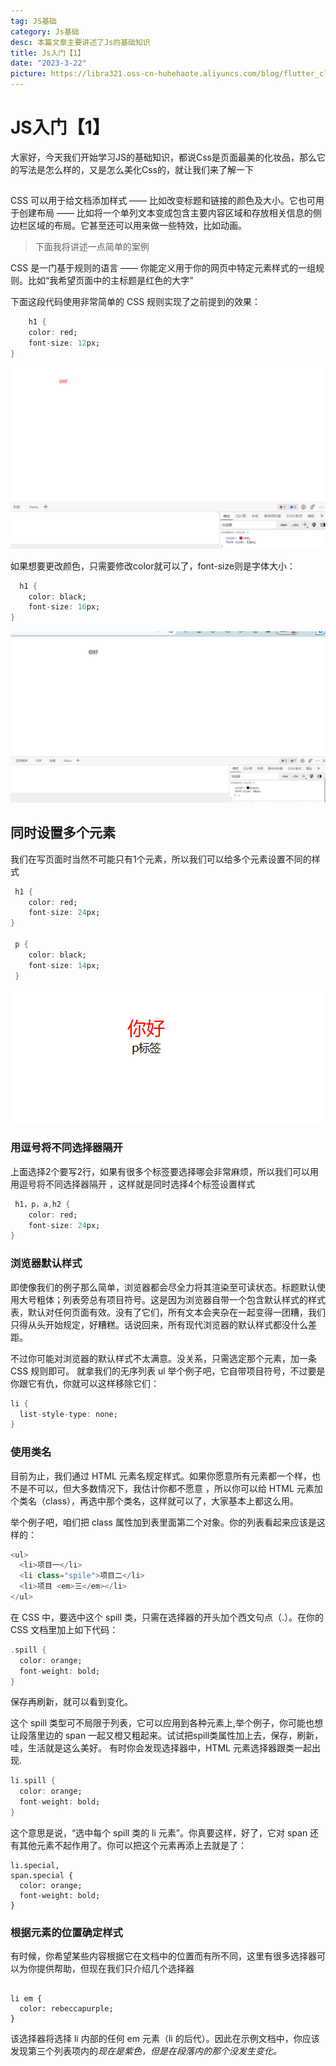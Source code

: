 ```yaml
---
tag: JS基础
category: Js基础
desc: 本篇文章主要讲述了Js的基础知识
title: Js入门【1】
date: "2023-3-22"
picture: https://libra321.oss-cn-huhehaote.aliyuncs.com/blog/flutter_clean_4.png
---
```


# JS入门【1】
大家好，今天我们开始学习JS的基础知识，都说Css是页面最美的化妆品，那么它的写法是怎么样的，又是怎么美化Css的，就让我们来了解一下

## 
CSS 可以用于给文档添加样式 —— 比如改变标题和链接的颜色及大小。它也可用于创建布局 —— 比如将一个单列文本变成包含主要内容区域和存放相关信息的侧边栏区域的布局。它甚至还可以用来做一些特效，比如动画。


> 下面我将讲述一点简单的案例

CSS 是一门基于规则的语言 —— 你能定义用于你的网页中特定元素样式的一组规则。比如“我希望页面中的主标题是红色的大字”

下面这段代码使用非常简单的 CSS 规则实现了之前提到的效果：

```dart
    h1 {
    color: red;
    font-size: 12px;
}
```

![required](/img.png)

如果想要更改颜色，只需要修改color就可以了，font-size则是字体大小：

```dart
  h1 {
    color: black;
    font-size: 16px;
}
```

![required](/img_1.png)

## 同时设置多个元素

我们在写页面时当然不可能只有1个元素，所以我们可以给多个元素设置不同的样式

```dart
 h1 {
    color: red;
    font-size: 24px;
}

 p {
    color: black;
    font-size: 14px;
 }
```

![required](/img_2.png)

### 用逗号将不同选择器隔开

上面选择2个要写2行，如果有很多个标签要选择哪会非常麻烦，所以我们可以用用逗号将不同选择器隔开
，这样就是同时选择4个标签设置样式

```dart
 h1，p，a,h2 {
    color: red;
    font-size: 24px;
}
```

### 浏览器默认样式

即使像我们的例子那么简单，浏览器都会尽全力将其渲染至可读状态。标题默认使用大号粗体；列表旁总有项目符号。这是因为浏览器自带一个包含默认样式的样式表，默认对任何页面有效。没有了它们，所有文本会夹杂在一起变得一团糟，我们只得从头开始规定，好糟糕。话说回来，所有现代浏览器的默认样式都没什么差距。

不过你可能对浏览器的默认样式不太满意。没关系，只需选定那个元素，加一条 CSS 规则即可。
就拿我们的无序列表 ul 举个例子吧，它自带项目符号，不过要是你跟它有仇，你就可以这样移除它们：

```dart
li {
  list-style-type: none;
}
```

###  使用类名
目前为止，我们通过 HTML 元素名规定样式。如果你愿意所有元素都一个样，也不是不可以，但大多数情况下，我估计你都不愿意
，所以你可以给 HTML 元素加个类名（class），再选中那个类名，这样就可以了，大家基本上都这么用。

举个例子吧，咱们把 class 属性加到表里面第二个对象。你的列表看起来应该是这样的：

```dart
<ul>
  <li>项目一</li>
  <li class="spile">项目二</li>
  <li>项目 <em>三</em></li>
</ul>
```

在 CSS 中，要选中这个 spill 类，只需在选择器的开头加个西文句点（.）。在你的 CSS 文档里加上如下代码：

```dart
.spill {
  color: orange;
  font-weight: bold;
}
```
保存再刷新，就可以看到变化。

这个 spill 类型可不局限于列表，它可以应用到各种元素上,举个例子，你可能也想让段落里边的 span 一起又橙又粗起来。试试把spill类属性加上去，保存，刷新，哇，生活就是这么美好。
有时你会发现选择器中，HTML 元素选择器跟类一起出现.

```dart
li.spill {
  color: orange;
  font-weight: bold; 
}
```

这个意思是说，“选中每个 spill 类的 li 元素”。你真要这样，好了，它对 span 还有其他元素不起作用了。你可以把这个元素再添上去就是了：

```
li.special,
span.special {
  color: orange;
  font-weight: bold;
}
```
### 根据元素的位置确定样式
有时候，你希望某些内容根据它在文档中的位置而有所不同，这里有很多选择器可以为你提供帮助，但现在我们只介绍几个选择器


```

li em {
  color: rebeccapurple;
}

```

该选择器将选择 li 内部的任何 em 元素（li 的后代）。因此在示例文档中，你应该发现第三个列表项内的<em>现在是紫色，但是在段落内的那个没发生变化。



